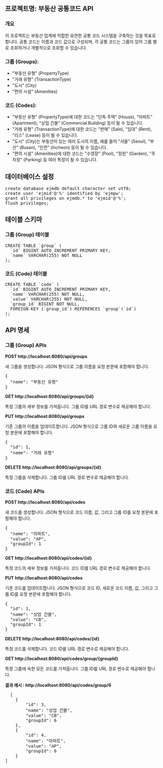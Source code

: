 <h2>프로젝트명: 부동산 공통코드 API</h2>

<h3>개요</h3>
<p>이 프로젝트는 부동산 업계에 적합한 유연한 공통 코드 시스템을 구축하는 것을 목표로 합니다. 공통 코드는 이름과 코드 값으로 구성되며, 각 공통 코드는 그룹이 있어 그룹 별로 조회하거나 개별적으로 조회할 수 있습니다.</p>

<h3>그룹 (Groups):</h3>
<ul>
<li>"부동산 유형" (PropertyType)</li>
<li>"거래 유형" (TransactionType)</li>
<li>"도시" (City)</li>
<li>"편의 시설" (Amenities)</li>
</ul>

<h3>코드 (Codes):</h3>
<ul>
<li>"부동산 유형" (PropertyType)에 대한 코드는 "단독 주택" (House), "아파트" (Apartment), "상업 건물" (Commercial Building) 등이 될 수 있습니다.</li>
<li>"거래 유형" (TransactionType)에 대한 코드는 "판매" (Sale), "임대" (Rent), "리스" (Lease) 등이 될 수 있습니다.</li>
<li>"도시" (City)는 부동산이 있는 여러 도시의 이름, 예를 들어 "서울" (Seoul), "부산" (Busan), "인천" (Incheon) 등이 될 수 있습니다.</li>
<li>"편의 시설" (Amenities)에 대한 코드는 "수영장" (Pool), "정원" (Garden), "주차장" (Parking) 등 여러 특징이 될 수 있습니다.</li>
</ul>

<h2>데이터베이스 설정</h2>
<pre>
create database ejmdb default character set utf8;
create user 'ejmid'@'%' identified by 'ejmpw';
grant all privileges on ejmdb.* to 'ejmid'@'%';
flush privileges;
</pre>

<h2>테이블 스키마</h2>
<h3>그룹 (Group) 테이블</h3>
<pre>
CREATE TABLE `group` (
  `id` BIGINT AUTO_INCREMENT PRIMARY KEY,
  `name` VARCHAR(255) NOT NULL
);
</pre>

<h3>코드 (Code) 테이블</h3>
<pre>
CREATE TABLE `code` (
  `id` BIGINT AUTO_INCREMENT PRIMARY KEY,
  `name` VARCHAR(255) NOT NULL,
  `value` VARCHAR(255) NOT NULL,
  `group_id` BIGINT NOT NULL,
  FOREIGN KEY (`group_id`) REFERENCES `group`(`id`)
);
</pre>

<h2>API 명세</h2>

<h3>그룹 (Group) APIs</h3>

<b>POST http://localhost:8080/api/groups</b> 
<p>새 그룹을 생성합니다. JSON 형식으로 그룹 이름을 요청 본문에 포함해야 합니다.</p>
<pre>
{
  "name": "부동산 유형"
}
</pre>

<b>GET http://localhost:8080/api/groups/{id}</b>
<p>특정 그룹의 세부 정보를 가져옵니다. 그룹 ID를 URL 경로 변수로 제공해야 합니다.</p>

<b>PUT http://localhost:8080/api/groups</b>
<p>기존 그룹의 이름을 업데이트합니다. JSON 형식으로 그룹 ID와 새로운 그룹 이름을 요청 본문에 포함해야 합니다.</p>
<pre>
{
  "id": 1,
  "name": "거래 유형"
}
</pre>

<b>DELETE http://localhost:8080/api/groups/{id}</b>
<p>특정 그룹을 삭제합니다. 그룹 ID를 URL 경로 변수로 제공해야 합니다.</p>

<h3>코드 (Code) APIs</h3>

<b>POST http://localhost:8080/api/codes</b>
<p>새 코드를 생성합니다. JSON 형식으로 코드 이름, 값, 그리고 그룹 ID를 요청 본문에 포함해야 합니다.</p>
<pre>
{
  "name": "아파트",
  "value": "AP",
  "groupId": 1
}
</pre>

<b>GET http://localhost:8080/api/codes/{id}</b>
<p>특정 코드의 세부 정보를 가져옵니다. 코드 ID를 URL 경로 변수로 제공해야 합니다.</p>

<b>PUT http://localhost:8080/api/codes</b>
<p>기존 코드를 업데이트합니다. JSON 형식으로 코드 ID, 새로운 코드 이름, 값, 그리고 그룹 ID를 요청 본문에 포함해야 합니다.</p>
<pre>
{
  "id": 1,
  "name": "상업 건물",
  "value": "CB",
  "groupId": 1
}
</pre>

<b>DELETE http://localhost:8080/api/codes/{id}</b>
<p>특정 코드를 삭제합니다. 코드 ID를 URL 경로 변수로 제공해야 합니다.</p>

<b>GET http://localhost:8080/api/codes/group/{groupId}</b>
<p>특정 그룹에 속한 모든 코드를 가져옵니다. 그룹 ID를 URL 경로 변수로 제공해야 합니다.</p>
  <b>결과 예시 : http://localhost:8080/api/codes/group/6</b>
  <pre>
  [
    {
        "id": 3,
        "name": "상업 건물",
        "value": "CB",
        "groupId": 6
    },
    {
        "id": 4,
        "name": "아파트",
        "value": "AP",
        "groupId": 6
    }
]
  </pre>
